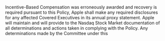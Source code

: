 Incentive-Based  Compensation  was  erroneously  awarded  and  recovery  is  required
pursuant  to  this  Policy,  Apple  shall  make  any  required  disclosures  for  any  affected
Covered Executives in its annual proxy statement. Apple will maintain and will provide to
the  Nasdaq  Stock  Market  documentation  of  all  determinations  and  actions  taken  in
complying  with  the  Policy.    Any  determinations  made  by  the  Committee  under  this
